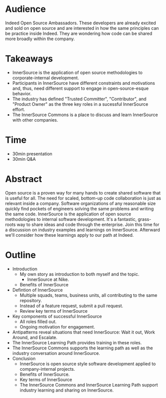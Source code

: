 # Audience

Indeed Open Source Ambassadors.
These developers are already excited and sold on open source and are interested in how the same principles can be practice inside Indeed.
They are wondering how code can be shared more broadly within the company.

# Takeaways

* InnerSource is the application of open source methodologies to corporate-internal development.
* Participants in InnerSource have different constraints and motivations and, thus, need different support to engage in open-source-esque behavior.
* The industry has defined "Trusted Committer", "Contributor", and "Product Owner" as the three key roles in a sucessful InnerSource effort. 
* The InnerSource Commons is a place to discuss and learn InnerSource with other companies.

# Time

* 30min presentation
* 30min Q&A

# Abstract

Open source is a proven way for many hands to create shared software that is useful for all.
The need for scaled, bottom-up code collaboration is just as relevant inside a company.
Software organizations of any reasonable size quickly find pockets of engineers solving the same problems and writing the same code.
InnerSource is the application of open source methodologies to internal software development.
It's a fantastic, grass-roots way to share ideas and code through the enterprise.
Join this time for a discussion on industry examples and learnings on InnerSource.
Afterward we'll consider how these learnings apply to our path at Indeed.

# Outline

* Introduction
  * My own story as introduction to both myself and the topic.
    * InnerSource at Nike.
  * Benefits of InnerSource
* Defintion of InnerSource
  * Multiple squads, teams, business units, all contributing to the same repository.
  * Instead of a feature request, submit a pull request.
  * Review key terms of InnerSource
* Key components of successful InnerSource
  * All roles filled out.
  * Ongoing motivation for engagement.
* Antipatterns reveal situations that need InnerSource: Wait it out, Work Around, and Escalate.
* The InnerSource Learning Path provides training in these roles.
* The InnerSource Commons supports the learning path as well as the industry conversation around InnerSource.
* Conclusion
   * InnerSource is open source style software development applied to company-internal projects.
   * Benefits of InnerSource.
   * Key terms of InnerSource
   * The InnerSource Commons and InnerSource Learning Path support industry learning and sharing on InnerSource.

